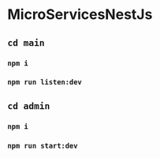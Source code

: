 
# MicroServicesNestJs

## `cd main`
### `npm i`
### `npm run listen:dev`


## `cd admin`
### `npm i`
### `npm run start:dev`

